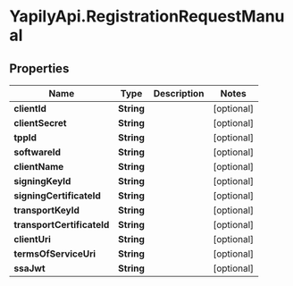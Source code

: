 # YapilyApi.RegistrationRequestManual

## Properties

Name | Type | Description | Notes
------------ | ------------- | ------------- | -------------
**clientId** | **String** |  | [optional] 
**clientSecret** | **String** |  | [optional] 
**tppId** | **String** |  | [optional] 
**softwareId** | **String** |  | [optional] 
**clientName** | **String** |  | [optional] 
**signingKeyId** | **String** |  | [optional] 
**signingCertificateId** | **String** |  | [optional] 
**transportKeyId** | **String** |  | [optional] 
**transportCertificateId** | **String** |  | [optional] 
**clientUri** | **String** |  | [optional] 
**termsOfServiceUri** | **String** |  | [optional] 
**ssaJwt** | **String** |  | [optional] 


